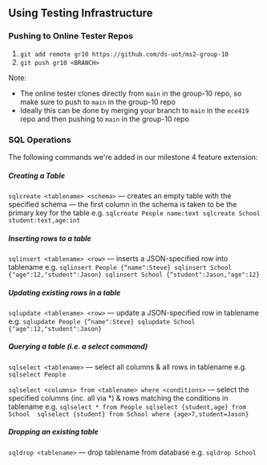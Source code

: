 ## Using Testing Infrastructure

### Pushing to Online Tester Repos

1. `git add remote gr10 https://github.com/ds-uot/ms2-group-10`
2. `git push gr10 <BRANCH>`

Note: 
- The online tester clones directly from `main` in the group-10 repo, so make sure to push to `main` in the group-10 repo
- Ideally this can be done by merging your branch to `main` in the `ece419` repo and then pushing to `main` in the group-10 repo

### SQL Operations

The following commands we're added in our milestone 4 feature extension:

##### Creating a Table

`sqlcreate <tablename> <schema>`
    –– creates an empty table with the specified schema
    –– the first column in the schema is taken to be the primary key for the table
        e.g.
        ```
        sqlcreate People name:text
        sqlcreate School student:text,age:int
        ```

##### Inserting rows to a table

`sqlinsert <tablename> <row>`
    –– inserts a JSON-specified row into tablename
        e.g.
        ```
        sqlinsert People {“name":Steve}
        sqlinsert School {"age":12,"student":Jason}
        sqlinsert School {“student":Jason,"age":12}
        ```


##### Updating existing rows in a table

`sqlupdate <tablename> <row>`
    –– update a JSON-specified row in tablename
        e.g.
        ```
        sqlupdate People {“name":Steve}
        sqlupdate School {"age":12,"student":Jason}
        ```

##### Querying a table (i.e. a select command)

`sqlselect <tablename>`
    –– select all columns & all rows in tablename
        e.g.
        ```
        sqlselect People
        ```


`sqlselect <columns> from <tablename> where <conditions>`
    –– select the specified columns (inc. all via *) & rows matching the conditions in tablename
        e.g.
        ```
        sqlselect * from People
        sqlselect {student,age} from School 
        sqlselect {student} from School where {age>7,student=Jason}
        ```

##### Dropping an existing table

`sqldrop <tablename>` 
    –– drop tablename from database
        e.g.
        ```
        sqldrop School
        ```
